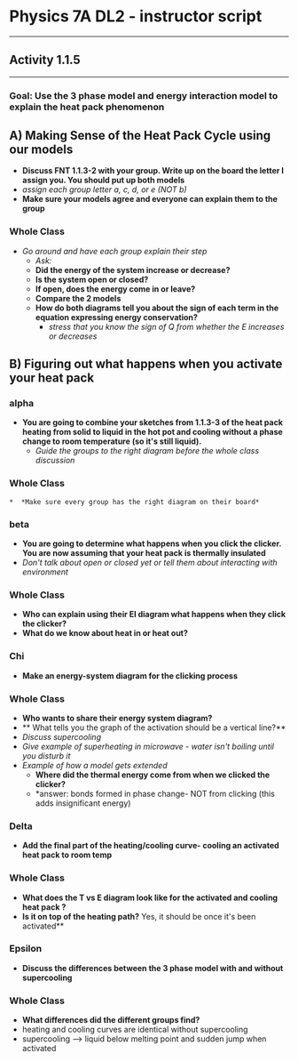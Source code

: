 # Physics 7A DL2 - instructor script

-----------------------

## Activity 1.1.5

-----------------------

### Goal: Use the 3 phase model and energy interaction model to explain the heat pack phenomenon

## A) Making Sense of the Heat Pack Cycle using our models

* **Discuss FNT 1.1.3-2 with your group. Write up on the board the letter I assign you.
		You should put up both models**
* *assign each group letter a, c, d, or e (NOT b)*
* **Make sure your models agree and everyone can explain them to the group**

### Whole Class

* *Go around and have each group explain their step*
    * *Ask:*
	 * **Did the energy of the system increase or decrease?**
	 * **Is the system open or closed?**
	 * **If open, does the energy come in or leave?**
	 * **Compare the 2 models**
	 * **How do both diagrams tell you about the sign of each term in the equation expressing energy conservation?**
	     * *stress that you know the sign of Q from whether the E increases or decreases*

## B) Figuring out what happens when you activate your heat pack

### alpha

* **You are going to combine your sketches from 1.1.3-3 of the heat pack heating from solid to liquid
	in the hot pot and cooling without a phase change to room temperature (so it's still
	liquid).**
    * *Guide the groups to the right diagram before the whole class discussion*
### Whole Class
    *  *Make sure every group has the right diagram on their board*

### beta
* **You are going to determine what happens when you click the clicker. You are now
			assuming that your heat pack is thermally insulated**
* *Don't talk about open or closed yet or tell them about interacting with environment*

### Whole Class
* **Who can explain using their EI diagram what happens when they click the clicker?**
* **What do we know about heat in or heat out?**

### Chi
* **Make an energy-system diagram for the clicking process**

### Whole Class

* **Who wants to share their energy system diagram?**
* ** What tells you the graph of the activation should be a vertical line?**
* *Discuss supercooling*
* *Give example of superheating in microwave - water isn't boiling until you disturb it*
* *Example of how a model gets extended*
    * **Where did the thermal energy come from when we clicked the clicker?**
    * *answer: bonds formed in phase change- NOT from clicking (this adds insignificant energy)

### Delta

* **Add the final part of the heating/cooling curve- cooling an activated heat pack to room temp**

### Whole Class

* **What does the T vs E diagram look like for the activated and cooling heat pack ?**
* **Is it on top of the heating path?** Yes, it should be once it's been activated**

### Epsilon

* **Discuss the differences between the 3 phase model with and without supercooling**

### Whole Class

* **What differences did the different groups find?**
* heating and cooling curves are identical without supercooling
* supercooling --> liquid below melting point and sudden jump when activated


